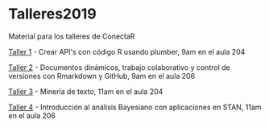 # Talleres2019

Material para los talleres de ConectaR

[Taller 1]() - Crear API's con código R usando plumber, 9am en el aula 204

[Taller 2]() - Documentos dinámicos, trabajo colaborativo y control de versiones con Rmarkdown y GitHub, 9am en el aula 206

[Taller 3]() - Minería de texto, 11am en el aula 204

[Taller 4](https://github.com/rivaquiroga/taller-analisis-textos-contectaR) - Introducción al análisis Bayesiano con aplicaciones en STAN, 11am en el aula 206


